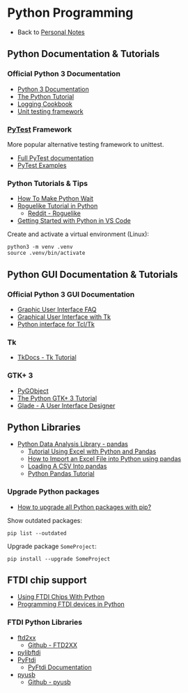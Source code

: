 # Python Programming

- Back to [Personal Notes](README.md)

## Python Documentation & Tutorials

### Official Python 3 Documentation

- [Python 3 Documentation](https://docs.python.org/3/)
- [The Python Tutorial](https://docs.python.org/3/tutorial/index.html)
- [Logging Cookbook](https://docs.python.org/3/howto/logging-cookbook.html)
- [Unit testing framework](https://docs.python.org/3/library/unittest.html)

### [PyTest](https://pytest.org) Framework

More popular alternative testing framework to unittest.

- [Full PyTest documentation](https://pytest.org/en/latest/contents.html)
- [PyTest Examples](https://pytest.org/en/latest/example/index.html)

### Python Tutorials & Tips

- [How To Make Python Wait](https://blog.miguelgrinberg.com/post/how-to-make-python-wait)
- [Roguelike Tutorial in Python](http://rogueliketutorials.com/)
  - [Reddit - Roguelike](https://www.reddit.com/r/roguelikedev/)
- [Getting Started with Python in VS Code](https://code.visualstudio.com/docs/python/python-tutorial)

Create and activate a virtual environment (Linux):

    python3 -m venv .venv
    source .venv/bin/activate

## Python GUI Documentation & Tutorials

### Official Python 3 GUI Documentation

- [Graphic User Interface FAQ](https://docs.python.org/3/faq/gui.html)
- [Graphical User Interface with Tk](https://docs.python.org/3/library/tk.html)
- [Python interface for Tcl/Tk](https://docs.python.org/3/library/tkinter.html)

### Tk

- [TkDocs - Tk Tutorial](https://tkdocs.com/tutorial/)

### GTK+ 3

- [PyGObject](https://pygobject.readthedocs.io/en/latest/)
- [The Python GTK+ 3 Tutorial](https://python-gtk-3-tutorial.readthedocs.io/en/latest/)
- [Glade - A User Interface Designer](https://glade.gnome.org/)

## Python Libraries

- [Python Data Analysis Library - pandas](https://pandas.pydata.org/)
  - [Tutorial Using Excel with Python and Pandas](https://www.dataquest.io/blog/excel-and-pandas/)
  - [How to Import an Excel File into Python using pandas](https://datatofish.com/read_excel/)
  - [Loading A CSV Into pandas](https://chrisalbon.com/python/data_wrangling/pandas_dataframe_importing_csv/)
  - [Python Pandas Tutorial](https://www.tutorialspoint.com/python_pandas/index.htm)

### Upgrade Python packages

- [How to upgrade all Python packages with pip?](https://stackoverflow.com/questions/2720014/how-to-upgrade-all-python-packages-with-pip)

Show outdated packages:

    pip list --outdated

Upgrade package `SomeProject`:

    pip install --upgrade SomeProject

## FTDI chip support

- [Using FTDI Chips With Python](https://hackaday.com/2018/12/19/using-ftdi-chips-with-python/)
- [Programming FTDI devices in Python](https://iosoft.blog/ftdi-python/)

### FTDI Python Libraries

- [ftd2xx](https://pypi.org/project/ftd2xx/)
  - [Github - FTD2XX](https://github.com/snmishra/ftd2xx)
- [pylibftdi](https://bitbucket.org/codedstructure/pylibftdi)
- [PyFtdi](https://github.com/eblot/pyftdi)
  - [PyFtdi Documentation](https://eblot.github.io/pyftdi/)
- [pyusb](https://pypi.org/project/pyusb/)
  - [Github - pyusb](https://github.com/pyusb/pyusb)
